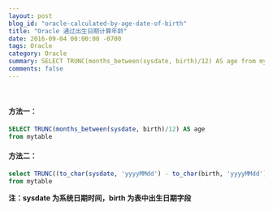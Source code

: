 ```yaml
---
layout: post
blog_id: "oracle-calculated-by-age-date-of-birth"
title: "Oracle 通过出生日期计算年龄"
date: 2016-09-04 00:00:00 -0700
tags: Oracle
category: Oracle
summary: SELECT TRUNC(months_between(sysdate, birth)/12) AS age from mytable
comments: false
---
```

<br>

#### 方法一：

```sql
SELECT TRUNC(months_between(sysdate, birth)/12) AS age
from mytable
```

#### 方法二：

```sql
select TRUNC((to_char(sysdate, 'yyyyMMdd') - to_char(birth, 'yyyyMMdd')) / 10000) as age
from mytable
```

**注：sysdate 为系统日期时间，birth 为表中出生日期字段**